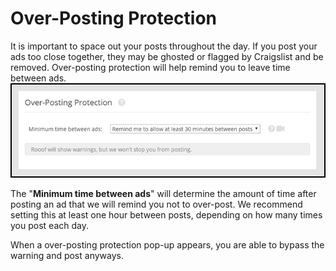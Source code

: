 # Over-Posting Protection
It is important to space out your posts throughout the day. If you post your ads too close together, they may be ghosted or flagged by Craigslist and be removed. Over-posting protection will help remind you to leave time between ads.
![](v6settings15.jpg)

The "**Minimum time between ads**" will determine the amount of time after posting an ad that we will remind you not to over-post. We recommend setting this at least one hour between posts, depending on how many times you post each day.

When a over-posting protection pop-up appears, you are able to bypass the warning and post anyways.